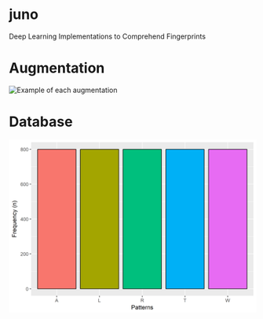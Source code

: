 # juno
Deep Learning Implementations to Comprehend Fingerprints

# Augmentation
![Example of each augmentation](figs/plot_augmentations.png)

# Database
![Distribution of the different patterns](figs/plot_patterns.png)
